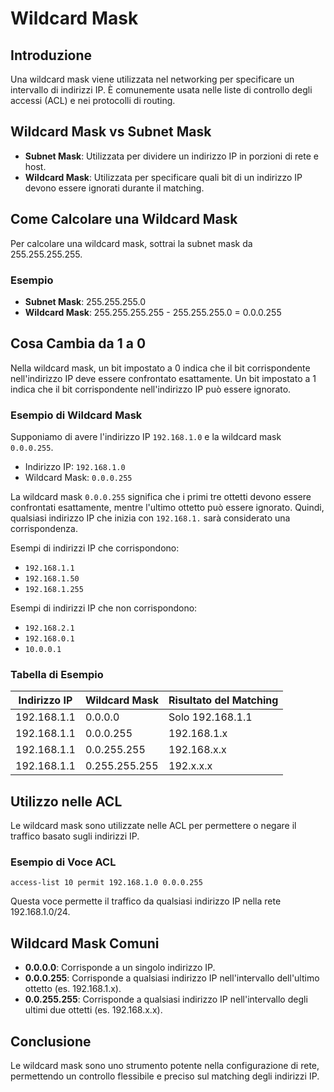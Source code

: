 # Wildcard Mask

## Introduzione

Una wildcard mask viene utilizzata nel networking per specificare un intervallo di indirizzi IP. È comunemente usata nelle liste di controllo degli accessi (ACL) e nei protocolli di routing.

## Wildcard Mask vs Subnet Mask

- **Subnet Mask**: Utilizzata per dividere un indirizzo IP in porzioni di rete e host.
- **Wildcard Mask**: Utilizzata per specificare quali bit di un indirizzo IP devono essere ignorati durante il matching.

## Come Calcolare una Wildcard Mask

Per calcolare una wildcard mask, sottrai la subnet mask da 255.255.255.255.

### Esempio

- **Subnet Mask**: 255.255.255.0
- **Wildcard Mask**: 255.255.255.255 - 255.255.255.0 = 0.0.0.255

## Cosa Cambia da 1 a 0

Nella wildcard mask, un bit impostato a 0 indica che il bit corrispondente nell'indirizzo IP deve essere confrontato esattamente. Un bit impostato a 1 indica che il bit corrispondente nell'indirizzo IP può essere ignorato.

### Esempio di Wildcard Mask

Supponiamo di avere l'indirizzo IP `192.168.1.0` e la wildcard mask `0.0.0.255`.

- Indirizzo IP: `192.168.1.0`
- Wildcard Mask: `0.0.0.255`

La wildcard mask `0.0.0.255` significa che i primi tre ottetti devono essere confrontati esattamente, mentre l'ultimo ottetto può essere ignorato. Quindi, qualsiasi indirizzo IP che inizia con `192.168.1.` sarà considerato una corrispondenza.

Esempi di indirizzi IP che corrispondono:

- `192.168.1.1`
- `192.168.1.50`
- `192.168.1.255`

Esempi di indirizzi IP che non corrispondono:

- `192.168.2.1`
- `192.168.0.1`
- `10.0.0.1`

### Tabella di Esempio

| Indirizzo IP | Wildcard Mask | Risultato del Matching |
|--------------|---------------|------------------------|
| 192.168.1.1  | 0.0.0.0       | Solo 192.168.1.1       |
| 192.168.1.1  | 0.0.0.255     | 192.168.1.x            |
| 192.168.1.1  | 0.0.255.255   | 192.168.x.x            |
| 192.168.1.1  | 0.255.255.255 | 192.x.x.x              |

## Utilizzo nelle ACL

Le wildcard mask sono utilizzate nelle ACL per permettere o negare il traffico basato sugli indirizzi IP.

### Esempio di Voce ACL

```plaintext
access-list 10 permit 192.168.1.0 0.0.0.255
```

Questa voce permette il traffico da qualsiasi indirizzo IP nella rete 192.168.1.0/24.

## Wildcard Mask Comuni

- **0.0.0.0**: Corrisponde a un singolo indirizzo IP.
- **0.0.0.255**: Corrisponde a qualsiasi indirizzo IP nell'intervallo dell'ultimo ottetto (es. 192.168.1.x).
- **0.0.255.255**: Corrisponde a qualsiasi indirizzo IP nell'intervallo degli ultimi due ottetti (es. 192.168.x.x).

## Conclusione

Le wildcard mask sono uno strumento potente nella configurazione di rete, permettendo un controllo flessibile e preciso sul matching degli indirizzi IP.
